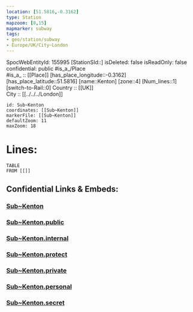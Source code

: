 ```yaml
---
location: [51.5816,-0.3162] 
type: Station 
mapzoom: [8,15] 
mapmarker: subway 
tags:
- geo/station/subway
- Europe/UK/City~London
---
```

SpocWebEntityId: 155995
[StationSId::] 
isDeleted: false
isReadOnly: false
confidential: public
#is_a_/Place  
#is_a_ :: [[Place]] 
[has_place_longitude::-0.3162] 
[has_place_latitude::51.5816] 
[name::Kenton] 
[zone::4] 
[Num_lines::1] 
[switch-to-Rail::0] 
Country :: [[UK]]  
City :: [[../../../London]]  


```leaflet
id: Sub~Kenton
coordinates: [[Sub~Kenton]] 
markerFile: [[Sub~Kenton]] 
defaultZoom: 11 
maxZoom: 18
```


# Lines: 
```dataview
TABLE 
FROM [[]] 
```


## Confidential Links & Embeds: 

### [Sub~Kenton](/_Standards/Earth/Continent/Europe/Europe~North/UK/England/Regions~England/London,Greater/cities~GreaterLondon/Underground/Station/Sub~Kenton.md) 

### [Sub~Kenton.public](/_public/Earth/Continent/Europe/Europe~North/UK/England/Regions~England/London,Greater/cities~GreaterLondon/Underground/Station/Sub~Kenton.public.md) 

### [Sub~Kenton.internal](/_internal/Earth/Continent/Europe/Europe~North/UK/England/Regions~England/London,Greater/cities~GreaterLondon/Underground/Station/Sub~Kenton.internal.md) 

### [Sub~Kenton.protect](/_protect/Earth/Continent/Europe/Europe~North/UK/England/Regions~England/London,Greater/cities~GreaterLondon/Underground/Station/Sub~Kenton.protect.md) 

### [Sub~Kenton.private](/_private/Earth/Continent/Europe/Europe~North/UK/England/Regions~England/London,Greater/cities~GreaterLondon/Underground/Station/Sub~Kenton.private.md) 

### [Sub~Kenton.personal](/_personal/Earth/Continent/Europe/Europe~North/UK/England/Regions~England/London,Greater/cities~GreaterLondon/Underground/Station/Sub~Kenton.personal.md) 

### [Sub~Kenton.secret](/_secret/Earth/Continent/Europe/Europe~North/UK/England/Regions~England/London,Greater/cities~GreaterLondon/Underground/Station/Sub~Kenton.secret.md)

